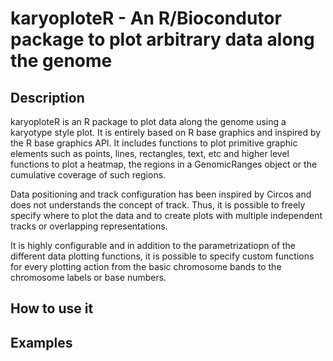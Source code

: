 # karyoploteR - An R/Biocondutor package to plot arbitrary data along the genome

## Description

karyoploteR is an R package to plot data along the genome using a karyotype style plot. 
It is entirely based on R base graphics and inspired by the R base graphics API. 
It includes functions to plot primitive graphic elements such as points, lines,
rectangles, text, etc and higher level functions to plot a heatmap, the regions 
in a GenomicRanges object or the cumulative coverage of such regions.

Data positioning and track configuration has been inspired by Circos and does
not understands the concept of track. Thus, it is possible to freely specify 
where to plot the data and to create plots with multiple independent tracks or
overlapping representations.

It is highly configurable and in addition to the parametrizatiopn of the 
different data plotting functions, it is possible to specify custom functions 
for every plotting action from the basic chromosome bands to the chromosome labels
or base numbers.

## How to use it


## Examples
